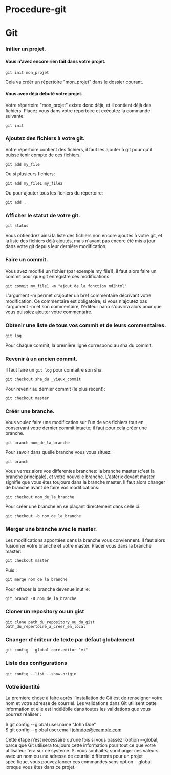 # Procedure-git
# Git

### Initier un projet. 

#### Vous n'avez encore rien fait dans votre projet.

	git init mon_projet

Cela va créér un répertoire "mon_projet" dans le dossier courant.

#### Vous avec déjà débuté votre projet.
Votre répertoire "mon_projet" existe donc déjà, et il contient déjà des fichiers. Placez vous dans votre répertoire et exécutez la commande suivante:

	git init

### Ajoutez des fichiers à votre git.

Votre répertoire contient des fichiers, il faut les ajouter à git pour qu'il puisse tenir compte de ces fichiers.

	git add my_file

Ou si plusieurs fichiers:

	git add my_file1 my_file2

Ou pour ajouter tous les fichiers du répertoire:

	git add .

### Afficher le statut de votre git. 

	git status

Vous obtiendrez ainsi la liste des fichiers non encore ajoutés à votre git, et la liste des fichiers déjà ajoutés, mais n'ayant pas encore été mis a jour dans votre git depuis leur dernière modification.

### Faire un commit.

Vous avez modifié un fichier (par exemple my_file1), il faut alors faire un commit pour que git enregistre ces modifications:

	git commit my_file1 -m "ajout de la fonction md2html"

L'argument -m permet d'ajouter un bref commentaire décrivant votre modification. Ce commentaire est obligatoire; si vous n'ajoutez pas l'argument -m et son commentaire, l'éditeur nano s'ouvrira alors pour que vous puissiez ajouter votre commentaire.

### Obtenir une liste de tous vos commit et de leurs commentaires.

	git log

Pour chaque commit, la première ligne correspond au sha du commit.

### Revenir à un ancien commit.

Il faut faire un `git log` pour connaitre son sha.

	git checkout sha_du _vieux_commit

Pour revenir au dernier commit (le plus récent):

	git checkout master

### Créér une branche.

Vous voulez faire une modification sur l'un de vos fichiers tout en conservant votre dernier commit intacte; il faut pour cela créér une branche.

	git branch nom_de_la_branche

Pour savoir dans quelle branche vous vous situez:

	git branch

Vous verrez alors vos differentes branches: la branche master (c'est la branche principale), et votre nouvelle branche.
L'astérix devant master signifie que vous êtes toujours dans la branche master. Il faut alors changer de branche avant de faire vos modifications:

	git checkout nom_de_la_branche

Pour créér une branche en se plaçant directement dans celle ci:

	git checkout -b nom_de_la_branche

### Merger une branche avec le master.

Les modifications apportées dans la branche vous conviennent. Il faut alors fusionner votre branche et votre master. Placer vous dans la branche master:

	git checkout master

Puis :

	git merge nom_de_la_branche

Pour effacer la branche devenue inutile:

	git branch -D nom_de_la_branche

### Cloner un repository ou un gist

	git clone path_du_repository_ou_du_gist path_du_repertoire_a_creer_en_local
	
### Changer d'éditeur de texte par défaut globalement

	git config --global core.editor "vi"
	
### Liste des configurations

	git config --list --show-origin

### Votre identité

La première chose à faire après l’installation de Git est de renseigner votre nom et votre adresse de courriel. 
Les validations dans Git utilisent cette information et elle est indélébile dans toutes les validations que vous pourrez réaliser :

$ git config --global user.name "John Doe"  
$ git config --global user.email johndoe@example.com

Cette étape n’est nécessaire qu’une fois si vous passez l’option --global, parce que Git utilisera toujours cette information pour tout ce que votre utilisateur fera sur ce système. Si vous souhaitez surcharger ces valeurs avec un nom ou une adresse de courriel différents pour un projet spécifique, vous pouvez lancer ces commandes sans option --global lorsque vous êtes dans ce projet.
